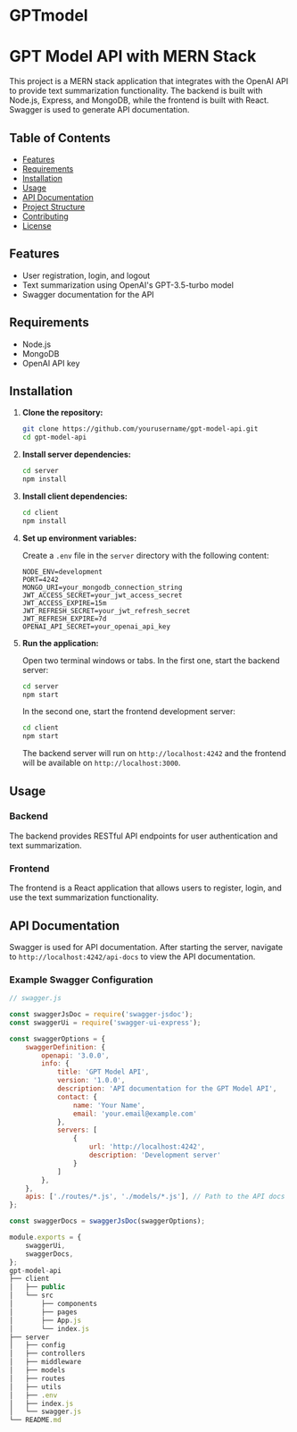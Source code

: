 # GPTmodel
# GPT Model API with MERN Stack

This project is a MERN stack application that integrates with the OpenAI API to provide text summarization functionality. The backend is built with Node.js, Express, and MongoDB, while the frontend is built with React. Swagger is used to generate API documentation.

## Table of Contents

- [Features](#features)
- [Requirements](#requirements)
- [Installation](#installation)
- [Usage](#usage)
- [API Documentation](#api-documentation)
- [Project Structure](#project-structure)
- [Contributing](#contributing)
- [License](#license)

## Features

- User registration, login, and logout
- Text summarization using OpenAI's GPT-3.5-turbo model
- Swagger documentation for the API

## Requirements

- Node.js
- MongoDB
- OpenAI API key

## Installation

1. **Clone the repository:**

    ```bash
    git clone https://github.com/yourusername/gpt-model-api.git
    cd gpt-model-api
    ```

2. **Install server dependencies:**

    ```bash
    cd server
    npm install
    ```

3. **Install client dependencies:**

    ```bash
    cd client
    npm install
    ```

4. **Set up environment variables:**

    Create a `.env` file in the `server` directory with the following content:

    ```plaintext
    NODE_ENV=development
    PORT=4242
    MONGO_URI=your_mongodb_connection_string
    JWT_ACCESS_SECRET=your_jwt_access_secret
    JWT_ACCESS_EXPIRE=15m
    JWT_REFRESH_SECRET=your_jwt_refresh_secret
    JWT_REFRESH_EXPIRE=7d
    OPENAI_API_SECRET=your_openai_api_key
    ```

5. **Run the application:**

    Open two terminal windows or tabs. In the first one, start the backend server:

    ```bash
    cd server
    npm start
    ```

    In the second one, start the frontend development server:

    ```bash
    cd client
    npm start
    ```

    The backend server will run on `http://localhost:4242` and the frontend will be available on `http://localhost:3000`.

## Usage

### Backend

The backend provides RESTful API endpoints for user authentication and text summarization.

### Frontend

The frontend is a React application that allows users to register, login, and use the text summarization functionality.

## API Documentation

Swagger is used for API documentation. After starting the server, navigate to `http://localhost:4242/api-docs` to view the API documentation.

### Example Swagger Configuration

```javascript
// swagger.js

const swaggerJsDoc = require('swagger-jsdoc');
const swaggerUi = require('swagger-ui-express');

const swaggerOptions = {
    swaggerDefinition: {
        openapi: '3.0.0',
        info: {
            title: 'GPT Model API',
            version: '1.0.0',
            description: 'API documentation for the GPT Model API',
            contact: {
                name: 'Your Name',
                email: 'your.email@example.com'
            },
            servers: [
                {
                    url: 'http://localhost:4242',
                    description: 'Development server'
                }
            ]
        },
    },
    apis: ['./routes/*.js', './models/*.js'], // Path to the API docs
};

const swaggerDocs = swaggerJsDoc(swaggerOptions);

module.exports = {
    swaggerUi,
    swaggerDocs,
};
gpt-model-api
├── client
│   ├── public
│   └── src
│       ├── components
│       ├── pages
│       ├── App.js
│       └── index.js
├── server
│   ├── config
│   ├── controllers
│   ├── middleware
│   ├── models
│   ├── routes
│   ├── utils
│   ├── .env
│   ├── index.js
│   └── swagger.js
└── README.md

